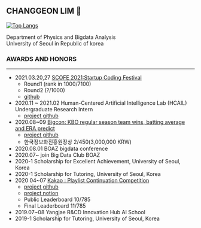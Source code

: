 ## CHANGGEON LIM 👋

[![Top Langs](https://github-readme-stats.vercel.app/api/top-langs/?username=ckdrjs96&layout=compact)](https://github.com/anuraghazra/github-readme-stats)

Department of Physics and Bigdata Analysis  
University of Seoul in Republic of korea

### AWARDS AND HONORS
***
* 2021.03.20,27 [SCOFE 2021:Startup Coding Festival](https://www.wanted.co.kr/events/scofe2021)
  * Round1 (rank in 1000/7100)
  * Round2 (?/1000)
  * [github](https://github.com/ckdrjs96/algorithm/tree/main/CodingTest/SCOFE%202021)
* 2020.11 \~ 2021.02 Human-Centered Artificial Intelligence Lab (HCAIL) Undergraduate Research Intern
  * [project github](https://github.com/ckdrjs96/yogiyo)
* 2020.08\~09 [Bigcon: KBO regular season team wins, batting average and ERA predict](https://www.bigcontest.or.kr/index.php)
  * [project github](https://github.com/kkminyoung/2020bigcontest)
  * 한국정보화진흥원장상 2/450(3,000,000 KRW)  
* 2020.08.01 BOAZ bigdata conference  
* 2020.07\~	join Big Data Club BOAZ  
* 2020-1  	Scholarship for Excellent Achievement, University of Seoul, Korea  
* 2020-1  	Scholarship for Tutoring, University of Seoul, Korea  
* 2020 04\~07 [Kakao : Playlist Continuation Competition](https://arena.kakao.com/c/7)
  * [project github](https://github.com/Arena-UOS/MelonPlaylistContinuation)
  * [project notion](https://www.notion.so/Team-dddd-ab0ca582b705420b983ad3a06c6d7e11)
  * Public Leaderboard 10/785
  * Final Leaderboard 11/785
* 2019.07\~08 Yangjae R&CD Innovation Hub AI School  
* 2019-1  	Scholarship for Tutoring, University of Seoul, Korea  

<!--
**ckdrjs96/ckdrjs96** is a ✨ _special_ ✨ repository because its `README.md` (this file) appears on your GitHub profile.

Here are some ideas to get you started:

- 🔭 I’m currently working on ...
- 🌱 I’m currently learning ...
- 👯 I’m looking to collaborate on ...
- 🤔 I’m looking for help with ...
- 💬 Ask me about ...
- 📫 How to reach me: ...
- 😄 Pronouns: ...
- ⚡ Fun fact: ...
-->
